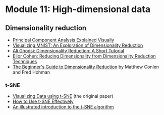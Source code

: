 # Module 11: High-dimensional data
## Dimensionality reduction

- [Principal Component Analysis Explained Visually](http://setosa.io/ev/principal-component-analysis/)
- [Visualizing MNIST: An Exploration of Dimensionality Reduction](https://colah.github.io/posts/2014-10-Visualizing-MNIST/)
- [Ali Ghodsi: Dimensionality Reduction: A Short Tutorial](http://www.math.uwaterloo.ca/~aghodsib/courses/f06stat890/readings/tutorial_stat890.pdf)
- [Elior Cohen: Reducing Dimensionality from Dimensionality Reduction Techniques](https://medium.com/towards-data-science/reducing-dimensionality-from-dimensionality-reduction-techniques-f658aec24dfe)
- [The Beginner's Guide to Dimensionality Reduction](https://idyll.pub/post/dimensionality-reduction-293e465c2a3443e8941b016d/) by Matthew Conlen and Fred Hohman

### t-SNE
- [Visualizing Data using t-SNE](http://www.jmlr.org/papers/volume9/vandermaaten08a/vandermaaten08a.pdf) (the original paper)
- [How to Use t-SNE Effectively](https://distill.pub/2016/misread-tsne/)
- [An illustrated introduction to the t-SNE algorithm](https://www.oreilly.com/learning/an-illustrated-introduction-to-the-t-sne-algorithm)
